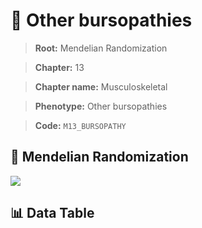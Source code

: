 # 🧪 Other bursopathies

> **Root:** Mendelian Randomization

> **Chapter:** 13  

> **Chapter name:** Musculoskeletal

> **Phenotype:** Other bursopathies  

> **Code:** `M13_BURSOPATHY`

## 🧬 Mendelian Randomization  

<img src="/MR/Figures/Forward/M13_BURSOPATHY.png"/>

## 📊 Data Table

<CsvTableMRF src="/public/MR/Data/Forward/M13_BURSOPATHY.csv"/>
